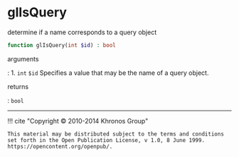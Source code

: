 # glIsQuery
determine if a name corresponds to a query object

```php
function glIsQuery(int $id) : bool
```

arguments

:    1. `int` `$id` Specifies a value that may be the name of a query object.

returns

:    `bool` 

---
     

!!! cite "Copyright © 2010-2014 Khronos Group"

    This material may be distributed subject to the terms and conditions set forth in the Open Publication License, v 1.0, 8 June 1999. https://opencontent.org/openpub/.